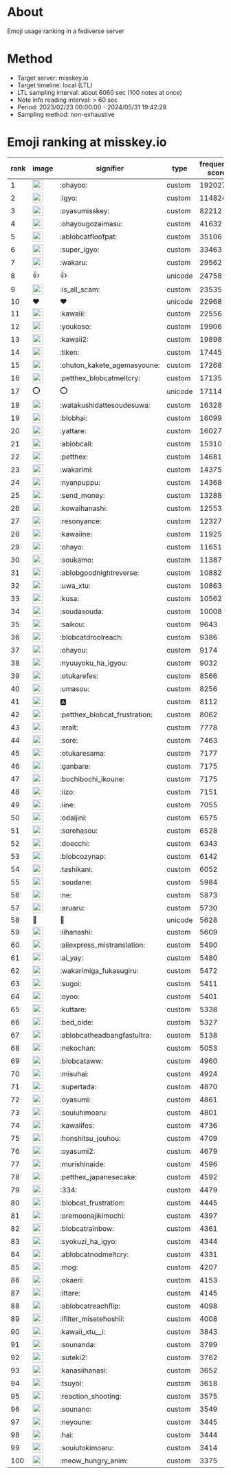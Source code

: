 # About
Emoji usage ranking in a fediverse server

# Method
- Target server: misskey.io
- Target timeline: local (LTL)
- LTL sampling interval: about 6060 sec (100 notes at once)
- Note info reading interval: > 60 sec
- Period: 2023/02/23 00:00:00 - 2024/05/31 19:42:28 
- Sampling method: non-exhaustive

# Emoji ranking at misskey.io

|rank|image|signifier|type|frequency score|
|----|----|----|----|----|
|1|<img height="24" src="https://misskey.io/emoji/ohayoo.webp">|:ohayoo:|custom|192027|
|2|<img height="24" src="https://misskey.io/emoji/igyo.webp">|:igyo:|custom|114824|
|3|<img height="24" src="https://misskey.io/emoji/oyasumisskey.webp">|:oyasumisskey:|custom|82212|
|4|<img height="24" src="https://misskey.io/emoji/ohayougozaimasu.webp">|:ohayougozaimasu:|custom|41632|
|5|<img height="24" src="https://misskey.io/emoji/ablobcatfloofpat.webp">|:ablobcatfloofpat:|custom|35106|
|6|<img height="24" src="https://misskey.io/emoji/super_igyo.webp">|:super_igyo:|custom|33463|
|7|<img height="24" src="https://misskey.io/emoji/wakaru.webp">|:wakaru:|custom|29562|
|8|👍|👍|unicode|24758|
|9|<img height="24" src="https://misskey.io/emoji/is_all_scam.webp">|:is_all_scam:|custom|23535|
|10|❤|❤|unicode|22968|
|11|<img height="24" src="https://misskey.io/emoji/kawaiii.webp">|:kawaiii:|custom|22556|
|12|<img height="24" src="https://misskey.io/emoji/youkoso.webp">|:youkoso:|custom|19906|
|13|<img height="24" src="https://misskey.io/emoji/kawaii2.webp">|:kawaii2:|custom|19898|
|14|<img height="24" src="https://misskey.io/emoji/tiken.webp">|:tiken:|custom|17445|
|15|<img height="24" src="https://misskey.io/emoji/ohuton_kakete_agemasyoune.webp">|:ohuton_kakete_agemasyoune:|custom|17268|
|16|<img height="24" src="https://misskey.io/emoji/petthex_blobcatmeltcry.webp">|:petthex_blobcatmeltcry:|custom|17135|
|17|⭕|⭕|unicode|17114|
|18|<img height="24" src="https://misskey.io/emoji/watakushidattesoudesuwa.webp">|:watakushidattesoudesuwa:|custom|16328|
|19|<img height="24" src="https://misskey.io/emoji/blobhai.webp">|:blobhai:|custom|16099|
|20|<img height="24" src="https://misskey.io/emoji/yattare.webp">|:yattare:|custom|16027|
|21|<img height="24" src="https://misskey.io/emoji/ablobcall.webp">|:ablobcall:|custom|15310|
|22|<img height="24" src="https://misskey.io/emoji/petthex.webp">|:petthex:|custom|14681|
|23|<img height="24" src="https://misskey.io/emoji/wakarimi.webp">|:wakarimi:|custom|14375|
|24|<img height="24" src="https://misskey.io/emoji/nyanpuppu.webp">|:nyanpuppu:|custom|14368|
|25|<img height="24" src="https://misskey.io/emoji/send_money.webp">|:send_money:|custom|13288|
|26|<img height="24" src="https://misskey.io/emoji/kowaihanashi.webp">|:kowaihanashi:|custom|12553|
|27|<img height="24" src="https://misskey.io/emoji/resonyance.webp">|:resonyance:|custom|12327|
|28|<img height="24" src="https://misskey.io/emoji/kawaiine.webp">|:kawaiine:|custom|11925|
|29|<img height="24" src="https://misskey.io/emoji/ohayo.webp">|:ohayo:|custom|11651|
|30|<img height="24" src="https://misskey.io/emoji/soukamo.webp">|:soukamo:|custom|11387|
|31|<img height="24" src="https://misskey.io/emoji/ablobgoodnightreverse.webp">|:ablobgoodnightreverse:|custom|10882|
|32|<img height="24" src="https://misskey.io/emoji/uwa_xtu.webp">|:uwa_xtu:|custom|10863|
|33|<img height="24" src="https://misskey.io/emoji/kusa.webp">|:kusa:|custom|10562|
|34|<img height="24" src="https://misskey.io/emoji/soudasouda.webp">|:soudasouda:|custom|10008|
|35|<img height="24" src="https://misskey.io/emoji/saikou.webp">|:saikou:|custom|9643|
|36|<img height="24" src="https://misskey.io/emoji/blobcatdroolreach.webp">|:blobcatdroolreach:|custom|9386|
|37|<img height="24" src="https://misskey.io/emoji/ohayou.webp">|:ohayou:|custom|9174|
|38|<img height="24" src="https://misskey.io/emoji/nyuuyoku_ha_igyou.webp">|:nyuuyoku_ha_igyou:|custom|9032|
|39|<img height="24" src="https://misskey.io/emoji/otukarefes.webp">|:otukarefes:|custom|8566|
|40|<img height="24" src="https://misskey.io/emoji/umasou.webp">|:umasou:|custom|8256|
|41|<img height="24" src="https://misskey.io/emoji/a.webp">|:a:|custom|8112|
|42|<img height="24" src="https://misskey.io/emoji/petthex_blobcat_frustration.webp">|:petthex_blobcat_frustration:|custom|8062|
|43|<img height="24" src="https://misskey.io/emoji/erait.webp">|:erait:|custom|7778|
|44|<img height="24" src="https://misskey.io/emoji/sore.webp">|:sore:|custom|7463|
|45|<img height="24" src="https://misskey.io/emoji/otukaresama.webp">|:otukaresama:|custom|7177|
|46|<img height="24" src="https://misskey.io/emoji/ganbare.webp">|:ganbare:|custom|7175|
|47|<img height="24" src="https://misskey.io/emoji/bochibochi_ikoune.webp">|:bochibochi_ikoune:|custom|7175|
|48|<img height="24" src="https://misskey.io/emoji/iizo.webp">|:iizo:|custom|7151|
|49|<img height="24" src="https://misskey.io/emoji/iine.webp">|:iine:|custom|7055|
|50|<img height="24" src="https://misskey.io/emoji/odaijini.webp">|:odaijini:|custom|6575|
|51|<img height="24" src="https://misskey.io/emoji/sorehasou.webp">|:sorehasou:|custom|6528|
|52|<img height="24" src="https://misskey.io/emoji/doecchi.webp">|:doecchi:|custom|6343|
|53|<img height="24" src="https://misskey.io/emoji/blobcozynap.webp">|:blobcozynap:|custom|6142|
|54|<img height="24" src="https://misskey.io/emoji/tashikani.webp">|:tashikani:|custom|6052|
|55|<img height="24" src="https://misskey.io/emoji/soudane.webp">|:soudane:|custom|5984|
|56|<img height="24" src="https://misskey.io/emoji/ne.webp">|:ne:|custom|5873|
|57|<img height="24" src="https://misskey.io/emoji/aruaru.webp">|:aruaru:|custom|5730|
|58|🎉|🎉|unicode|5628|
|59|<img height="24" src="https://misskey.io/emoji/iihanashi.webp">|:iihanashi:|custom|5609|
|60|<img height="24" src="https://misskey.io/emoji/aliexpress_mistranslation.webp">|:aliexpress_mistranslation:|custom|5490|
|61|<img height="24" src="https://misskey.io/emoji/ai_yay.webp">|:ai_yay:|custom|5480|
|62|<img height="24" src="https://misskey.io/emoji/wakarimiga_fukasugiru.webp">|:wakarimiga_fukasugiru:|custom|5472|
|63|<img height="24" src="https://misskey.io/emoji/sugoi.webp">|:sugoi:|custom|5411|
|64|<img height="24" src="https://misskey.io/emoji/oyoo.webp">|:oyoo:|custom|5401|
|65|<img height="24" src="https://misskey.io/emoji/kuttare.webp">|:kuttare:|custom|5338|
|66|<img height="24" src="https://misskey.io/emoji/bed_oide.webp">|:bed_oide:|custom|5327|
|67|<img height="24" src="https://misskey.io/emoji/ablobcatheadbangfastultra.webp">|:ablobcatheadbangfastultra:|custom|5138|
|68|<img height="24" src="https://misskey.io/emoji/nekochan.webp">|:nekochan:|custom|5053|
|69|<img height="24" src="https://misskey.io/emoji/blobcataww.webp">|:blobcataww:|custom|4960|
|70|<img height="24" src="https://misskey.io/emoji/misuhai.webp">|:misuhai:|custom|4924|
|71|<img height="24" src="https://misskey.io/emoji/supertada.webp">|:supertada:|custom|4870|
|72|<img height="24" src="https://misskey.io/emoji/oyasumi.webp">|:oyasumi:|custom|4861|
|73|<img height="24" src="https://misskey.io/emoji/souiuhimoaru.webp">|:souiuhimoaru:|custom|4801|
|74|<img height="24" src="https://misskey.io/emoji/kawaiifes.webp">|:kawaiifes:|custom|4736|
|75|<img height="24" src="https://misskey.io/emoji/honshitsu_jouhou.webp">|:honshitsu_jouhou:|custom|4709|
|76|<img height="24" src="https://misskey.io/emoji/oyasumi2.webp">|:oyasumi2:|custom|4679|
|77|<img height="24" src="https://misskey.io/emoji/murishinaide.webp">|:murishinaide:|custom|4596|
|78|<img height="24" src="https://misskey.io/emoji/petthex_japanesecake.webp">|:petthex_japanesecake:|custom|4592|
|79|<img height="24" src="https://misskey.io/emoji/334.webp">|:334:|custom|4479|
|80|<img height="24" src="https://misskey.io/emoji/blobcat_frustration.webp">|:blobcat_frustration:|custom|4445|
|81|<img height="24" src="https://misskey.io/emoji/oremoonajikimochi.webp">|:oremoonajikimochi:|custom|4397|
|82|<img height="24" src="https://misskey.io/emoji/blobcatrainbow.webp">|:blobcatrainbow:|custom|4361|
|83|<img height="24" src="https://misskey.io/emoji/syokuzi_ha_igyo.webp">|:syokuzi_ha_igyo:|custom|4344|
|84|<img height="24" src="https://misskey.io/emoji/ablobcatnodmeltcry.webp">|:ablobcatnodmeltcry:|custom|4331|
|85|<img height="24" src="https://misskey.io/emoji/mog.webp">|:mog:|custom|4207|
|86|<img height="24" src="https://misskey.io/emoji/okaeri.webp">|:okaeri:|custom|4153|
|87|<img height="24" src="https://misskey.io/emoji/ittare.webp">|:ittare:|custom|4145|
|88|<img height="24" src="https://misskey.io/emoji/ablobcatreachflip.webp">|:ablobcatreachflip:|custom|4098|
|89|<img height="24" src="https://misskey.io/emoji/ifilter_misetehoshii.webp">|:ifilter_misetehoshii:|custom|4008|
|90|<img height="24" src="https://misskey.io/emoji/kawaii_xtu__i.webp">|:kawaii_xtu__i:|custom|3843|
|91|<img height="24" src="https://misskey.io/emoji/sounanda.webp">|:sounanda:|custom|3799|
|92|<img height="24" src="https://misskey.io/emoji/suteki2.webp">|:suteki2:|custom|3762|
|93|<img height="24" src="https://misskey.io/emoji/kanasiihanasi.webp">|:kanasiihanasi:|custom|3652|
|94|<img height="24" src="https://misskey.io/emoji/tsuyoi.webp">|:tsuyoi:|custom|3618|
|95|<img height="24" src="https://misskey.io/emoji/reaction_shooting.webp">|:reaction_shooting:|custom|3575|
|96|<img height="24" src="https://misskey.io/emoji/sounano.webp">|:sounano:|custom|3549|
|97|<img height="24" src="https://misskey.io/emoji/neyoune.webp">|:neyoune:|custom|3445|
|98|<img height="24" src="https://misskey.io/emoji/hai.webp">|:hai:|custom|3444|
|99|<img height="24" src="https://misskey.io/emoji/souiutokimoaru.webp">|:souiutokimoaru:|custom|3414|
|100|<img height="24" src="https://misskey.io/emoji/meow_hungry_anim.webp">|:meow_hungry_anim:|custom|3375|
